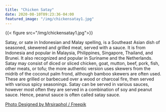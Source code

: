 ```yaml
---
title: "Chicken Satay"
date: 2020-08-10T09:23:36-04:00
featured_image: "/img/chickensatay1.jpg"
---
```


{{< figure src="/img/chickensatay1.jpg">}}

Satay, or sate in Indonesian and Malay spelling, is a Southeast Asian dish of seasoned, skewered and grilled meat, served with a sauce. It is from Indonesia and popular in Malaysia, Philippines, Singapore, Thailand, and Brunei. It also recognized and popular in Suriname and the Netherlands. Satay may consist of diced or sliced chicken, goat, mutton, beef, pork, fish, other meats, or tofu; the more authentic version uses skewers from the midrib of the coconut palm frond, although bamboo skewers are often used. These are grilled or barbecued over a wood or charcoal fire, then served with various spicy seasonings. Satay can be served in various sauces, however most often they are served in a combination of soy and peanut sauce. Hence, peanut sauce is often called satay sauce.

[Photo Designed by Mrsiraphol / Freepik](http://www.freepik.com)
